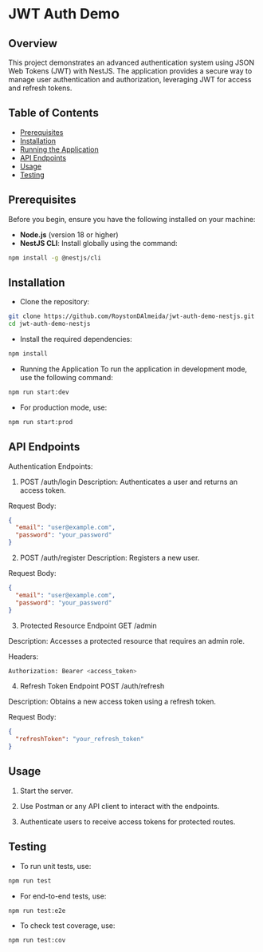 # JWT Auth Demo 

## Overview

This project demonstrates an advanced authentication system using JSON Web Tokens (JWT) with NestJS. The application provides a secure way to manage user authentication and authorization, leveraging JWT for access and refresh tokens.

## Table of Contents

- [Prerequisites](#prerequisites)
- [Installation](#installation)
- [Running the Application](#running-the-application)
- [API Endpoints](#api-endpoints)
- [Usage](#usage)
- [Testing](#testing)

## Prerequisites

Before you begin, ensure you have the following installed on your machine:

- **Node.js** (version 18 or higher)
- **NestJS CLI**: Install globally using the command:
```bash
npm install -g @nestjs/cli
```

## Installation
- Clone the repository:
```bash
git clone https://github.com/RoystonDAlmeida/jwt-auth-demo-nestjs.git
cd jwt-auth-demo-nestjs
```

- Install the required dependencies:
```bash
npm install
```

- Running the Application
  To run the application in development mode, use the following command:
```bash
npm run start:dev
```

- For production mode, use:
```bash
npm run start:prod
```

## API Endpoints

Authentication Endpoints:

1. POST /auth/login
Description: Authenticates a user and returns an access token.

Request Body:
```json
{
  "email": "user@example.com",
  "password": "your_password"
}
```

2. POST /auth/register
Description: Registers a new user.

Request Body:
```json
{
  "email": "user@example.com",
  "password": "your_password"
}
```

3. Protected Resource Endpoint
GET /admin

Description: Accesses a protected resource that requires an admin role.

Headers: 
```bash
Authorization: Bearer <access_token>
```

4. Refresh Token Endpoint
POST /auth/refresh

Description: Obtains a new access token using a refresh token.

Request Body:
```json
{
  "refreshToken": "your_refresh_token"
}
```

## Usage

1. Start the server.

2. Use Postman or any API client to interact with the endpoints.

3. Authenticate users to receive access tokens for protected routes.

## Testing

- To run unit tests, use:
```bash
npm run test
```

- For end-to-end tests, use:
```bash
npm run test:e2e
```

- To check test coverage, use:
```bash
npm run test:cov
```